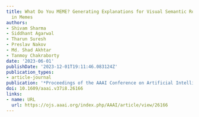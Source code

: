 ```yaml
---
title: What Do You MEME? Generating Explanations for Visual Semantic Role Labelling
  in Memes
authors:
- Shivam Sharma
- Siddhant Agarwal
- Tharun Suresh
- Preslav Nakov
- Md. Shad Akhtar
- Tanmoy Chakraborty
date: '2023-06-01'
publishDate: '2023-12-01T19:11:46.083124Z'
publication_types:
- article-journal
publication: '*Proceedings of the AAAI Conference on Artificial Intelligence*'
doi: 10.1609/aaai.v37i8.26166
links:
- name: URL
  url: https://ojs.aaai.org/index.php/AAAI/article/view/26166
---
```

